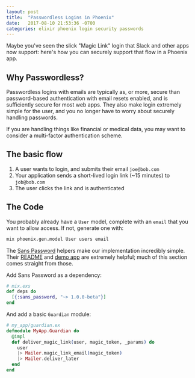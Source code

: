 ```yaml
---
layout: post
title:  "Passwordless Logins in Phoenix"
date:   2017-08-10 21:53:36 -0700
categories: elixir phoenix login security passwords
---
```



Maybe you've seen the slick "Magic Link" login that Slack and other apps now
support: here's how you can securely support that flow in a Phoenix app.


## Why Passwordless?

Passwordless logins with emails are typically as, or more, secure than 
password-based authentication with email resets enabled, and is sufficiently
secure for most web apps. They also make login extremely simple for the user, and
you no longer have to worry about securely handling passwords.

If you are handling things like financial or medical data, you may want to consider a multi-factor
authentication scheme.

## The basic flow

1. A user wants to login, and submits their email `joe@bob.com`
2. Your application sends a short-lived login link (~15 minutes) to `job@bob.com`
3. The user clicks the link and is authenticated

## The Code

You probably already have a `User` model, complete with an `email` that
you want to allow access. If not, generate one with:

```sh
mix phoenix.gen.model User users email
```

The [Sans Password](https://github.com/promptworks/sans_password) helpers make
our implementation incredibly simple. Their [README](https://github.com/promptworks/sans_password/blob/master/README.md) and [demo app](https://github.com/promptworks/sans_password_demo) are 
extremely helpful; much of this section comes straight from those.

Add Sans Password as a dependency:

```elixir
# mix.exs
def deps do
  [{:sans_password, "~> 1.0.0-beta"}]
end
```

And add a basic `Guardian` module:

```elixir
# my_app/guardian.ex
defmodule MyApp.Guardian do
  @impl
  def deliver_magic_link(user, magic_token, _params) do
    user
    |> Mailer.magic_link_email(magic_token)
    |> Mailer.deliver_later
  end
end
```



